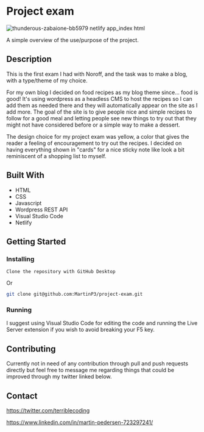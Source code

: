 # Project exam

![thunderous-zabaione-bb5979 netlify app_index html](https://user-images.githubusercontent.com/70173574/172454220-8959ea64-d58c-46a0-970d-fbda13460fb7.png)


A simple overview of the use/purpose of the project.

## Description

This is the first exam I had with Noroff, and the task was to make a blog, with a type/theme of my choice.

For my own blog I decided on food recipes as my blog theme since... food is good! It's using wordpress as a headless CMS to host the recipes so I can add them as needed there and they will automatically appear on the site as I add more.
The goal of the site is to give people nice and simple recipes to follow for a good meal and letting people see new things to try out that they might not have considered before or a simple way to make a dessert.

The design choice for my project exam was yellow, a color that gives the reader a feeling of encouragement to try out the recipes.
I decided on having everything shown in "cards" for a nice sticky note like look a bit reminiscent of a shopping list to myself.

## Built With

- HTML
- CSS
- Javascript
- Wordpress REST API
- Visual Studio Code
- Netlify

## Getting Started

### Installing

```
Clone the repository with GitHub Desktop
```

Or

```bash
git clone git@github.com:MartinP3/project-exam.git
```

### Running

I suggest using Visual Studio Code for editing the code and running the Live Server extension if you wish to avoid breaking your F5 key.

## Contributing

Currently not in need of any contribution through pull and push requests directly but feel free to message me regarding things that could be improved through my twitter linked below.

## Contact

https://twitter.com/terriblecoding

https://www.linkedin.com/in/martin-pedersen-723297241/
